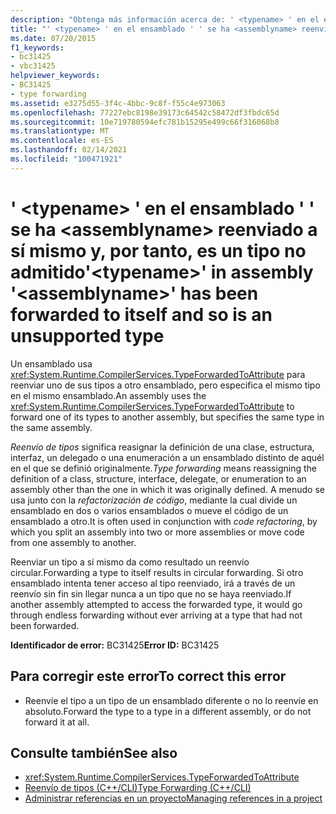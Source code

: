 ```yaml
---
description: "Obtenga más información acerca de: ' <typename> ' en el ensamblado ' ' se ha <assemblyname> reenviado a sí mismo y, por tanto, es un tipo no admitido."
title: "' <typename> ' en el ensamblado ' ' se ha <assemblyname> reenviado a sí mismo y, por tanto, es un tipo no admitido"
ms.date: 07/20/2015
f1_keywords:
- bc31425
- vbc31425
helpviewer_keywords:
- BC31425
- type forwarding
ms.assetid: e3275d55-3f4c-4bbc-9c8f-f55c4e973063
ms.openlocfilehash: 77227ebc8198e39173c64542c58472df3fbdc65d
ms.sourcegitcommit: 10e719780594efc781b15295e499c66f316068b8
ms.translationtype: MT
ms.contentlocale: es-ES
ms.lasthandoff: 02/14/2021
ms.locfileid: "100471921"
---
```

# <a name="typename-in-assembly-assemblyname-has-been-forwarded-to-itself-and-so-is-an-unsupported-type"></a><span data-ttu-id="054e5-103">' \<typename> ' en el ensamblado ' ' se ha \<assemblyname> reenviado a sí mismo y, por tanto, es un tipo no admitido</span><span class="sxs-lookup"><span data-stu-id="054e5-103">'\<typename>' in assembly '\<assemblyname>' has been forwarded to itself and so is an unsupported type</span></span>

<span data-ttu-id="054e5-104">Un ensamblado usa <xref:System.Runtime.CompilerServices.TypeForwardedToAttribute> para reenviar uno de sus tipos a otro ensamblado, pero especifica el mismo tipo en el mismo ensamblado.</span><span class="sxs-lookup"><span data-stu-id="054e5-104">An assembly uses the <xref:System.Runtime.CompilerServices.TypeForwardedToAttribute> to forward one of its types to another assembly, but specifies the same type in the same assembly.</span></span>  
  
 <span data-ttu-id="054e5-105">*Reenvío de tipos* significa reasignar la definición de una clase, estructura, interfaz, un delegado o una enumeración a un ensamblado distinto de aquél en el que se definió originalmente.</span><span class="sxs-lookup"><span data-stu-id="054e5-105">*Type forwarding* means reassigning the definition of a class, structure, interface, delegate, or enumeration to an assembly other than the one in which it was originally defined.</span></span> <span data-ttu-id="054e5-106">A menudo se usa junto con la *refactorización de código*, mediante la cual divide un ensamblado en dos o varios ensamblados o mueve el código de un ensamblado a otro.</span><span class="sxs-lookup"><span data-stu-id="054e5-106">It is often used in conjunction with *code refactoring*, by which you split an assembly into two or more assemblies or move code from one assembly to another.</span></span>  
  
 <span data-ttu-id="054e5-107">Reenviar un tipo a sí mismo da como resultado un reenvío circular.</span><span class="sxs-lookup"><span data-stu-id="054e5-107">Forwarding a type to itself results in circular forwarding.</span></span> <span data-ttu-id="054e5-108">Si otro ensamblado intenta tener acceso al tipo reenviado, irá a través de un reenvío sin fin sin llegar nunca a un tipo que no se haya reenviado.</span><span class="sxs-lookup"><span data-stu-id="054e5-108">If another assembly attempted to access the forwarded type, it would go through endless forwarding without ever arriving at a type that had not been forwarded.</span></span>  
  
 <span data-ttu-id="054e5-109">**Identificador de error:** BC31425</span><span class="sxs-lookup"><span data-stu-id="054e5-109">**Error ID:** BC31425</span></span>  
  
## <a name="to-correct-this-error"></a><span data-ttu-id="054e5-110">Para corregir este error</span><span class="sxs-lookup"><span data-stu-id="054e5-110">To correct this error</span></span>  
  
- <span data-ttu-id="054e5-111">Reenvíe el tipo a un tipo de un ensamblado diferente o no lo reenvíe en absoluto.</span><span class="sxs-lookup"><span data-stu-id="054e5-111">Forward the type to a type in a different assembly, or do not forward it at all.</span></span>  
  
## <a name="see-also"></a><span data-ttu-id="054e5-112">Consulte también</span><span class="sxs-lookup"><span data-stu-id="054e5-112">See also</span></span>

- <xref:System.Runtime.CompilerServices.TypeForwardedToAttribute>
- [<span data-ttu-id="054e5-113">Reenvío de tipos (C++/CLI)</span><span class="sxs-lookup"><span data-stu-id="054e5-113">Type Forwarding (C++/CLI)</span></span>](/cpp/windows/type-forwarding-cpp-cli)
- [<span data-ttu-id="054e5-114">Administrar referencias en un proyecto</span><span class="sxs-lookup"><span data-stu-id="054e5-114">Managing references in a project</span></span>](/visualstudio/ide/managing-references-in-a-project)
